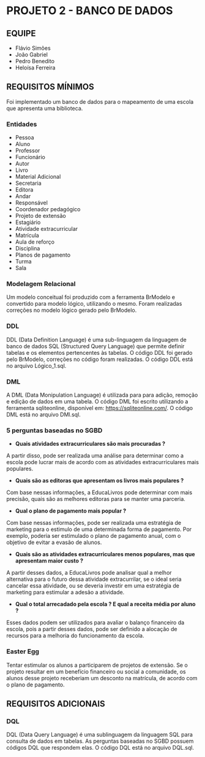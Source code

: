 # PROJETO 2 - BANCO DE DADOS
## EQUIPE
- Flávio Simões
- João Gabriel
- Pedro Benedito
- Heloísa Ferreira

## REQUISITOS MÍNIMOS
Foi implementado um banco de dados para o mapeamento de uma escola que apresenta uma biblioteca.

### Entidades 
- Pessoa    
- Aluno     
- Professor 
- Funcionário
- Autor      
- Livro      
- Material Adicional 
- Secretaria 
- Editora    
- Andar      
- Responsável 
- Coordenador pedagógico
- Projeto de extensão 
- Estagiário
- Atividade extracurricular
- Matrícula
- Aula de reforço
- Disciplina
- Planos de pagamento
- Turma 
- Sala

### Modelagem Relacional
Um modelo conceitual foi produzido com a ferramenta BrModelo e convertido para
modelo lógico, utilizando o mesmo. Foram realizadas correções no modelo lógico gerado 
pelo BrModelo. 

### DDL
DDL (Data Definition Language) é uma sub-linguagem da linguagem de banco de dados SQL 
(Structured Query Language)
que permite definir tabelas e os elementos pertencentes às tabelas. O código DDL 
foi gerado pelo BrModelo, correções no código foram realizadas.
O código DDL está no arquivo Lógico_1.sql.

### DML
A DML (Data Monipulation Language) é utilizada para para adição, remoção e edição
de dados em uma tabela. O código DML foi escrito utilizando a ferramenta sqliteonline,
disponível em: https://sqliteonline.com/. O código DML está no arquivo DMl.sql.

### 5 perguntas baseadas no SGBD

- <strong>Quais atividades extracurriculares são mais procuradas ?</strong>

A partir disso, pode ser realizada uma análise para determinar como a escola pode lucrar mais de acordo com as atividades extracurriculares mais populares.

- <strong>Quais são as editoras que apresentam os livros mais populares ?</strong>

Com base nessas informações, a EducaLivros pode determinar com mais precisão, quais são as melhores editoras para se manter uma parceria. 

- <strong>Qual o plano de pagamento mais popular ?</strong>

Com base nessas informações, pode ser realizada uma estratégia de marketing para o estimulo de uma determinada forma de pagamento. Por exemplo, poderia ser estimulado o plano de pagamento anual, com o objetivo de evitar a evasão de alunos.

- <strong>Quais são as atividades extracurriculares menos populares, mas que apresentam maior custo ?</strong>

A partir desses dados, a EducaLivros pode analisar qual a melhor alternativa para o futuro dessa atividade extracurrilar, se o ideal seria cancelar essa atividade, ou se deveria investir em uma estratégia de marketing para estimular a adesão a atividade.

- <strong>Qual o total arrecadado pela escola ? E qual a receita média por aluno ?</strong>

Esses dados podem ser utilizados para avaliar o balanço financeiro da escola, pois a partir desses dados, pode ser definido a alocação de recursos para a melhoria do funcionamento da escola. 

### Easter Egg

Tentar estimular os alunos a participarem de projetos de extensão. Se o projeto resultar em um benefício financeiro ou social a comunidade, os alunos desse projeto receberiam um desconto na matrícula, de acordo com o plano de pagamento.

## REQUISITOS ADICIONAIS

###  DQL
DQL (Data Query Language) é uma sublinguagem da linguagem SQL para consulta de dados em tabelas.
As perguntas baseadas no SGBD possuem códigos DQL que respondem elas. O código DQL está no arquivo DQL.sql.
